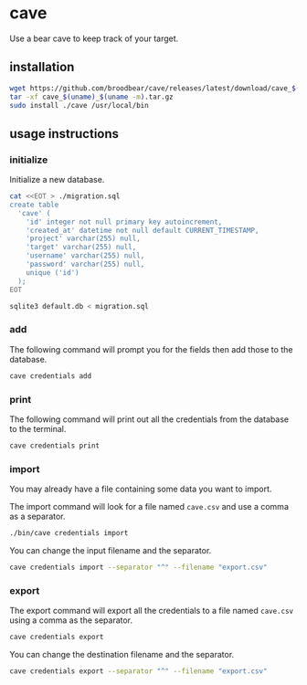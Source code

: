 # cave

Use a bear cave to keep track of your target.

## installation

```bash
wget https://github.com/broodbear/cave/releases/latest/download/cave_$(uname)_$(uname -m).tar.gz
tar -xf cave_$(uname)_$(uname -m).tar.gz
sudo install ./cave /usr/local/bin
```

## usage instructions

### initialize

Initialize a new database.

```bash
cat <<EOT > ./migration.sql
create table
  'cave' (
    'id' integer not null primary key autoincrement,
    'created_at' datetime not null default CURRENT_TIMESTAMP,
    'project' varchar(255) null,
    'target' varchar(255) null,
    'username' varchar(255) null,
    'password' varchar(255) null,
    unique ('id')
  );
EOT

sqlite3 default.db < migration.sql
```

### add

The following command will prompt you for the fields then add those to the database.

```bash
cave credentials add
```

### print

The following command will print out all the credentials from the database to the
terminal.

```bash
cave credentials print
```

### import

You may already have a file containing some data you want to import.

The import command will look for a file named `cave.csv` and use a comma as a
separator.

```bash
./bin/cave credentials import
```

You can change the input filename and the separator.

```bash
cave credentials import --separator "^" --filename "export.csv"
```

### export

The export command will export all the credentials to a file named `cave.csv`
using a comma as the separator.

```bash
cave credentials export
```

You can change the destination filename and the separator.

```bash
cave credentials export --separator "^" --filename "export.csv"
```
